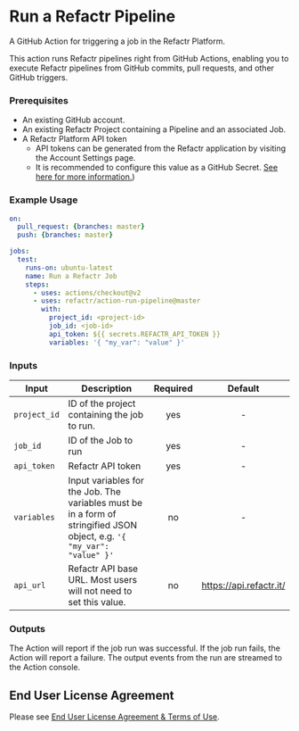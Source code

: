 # Run a Refactr Pipeline

A GitHub Action for triggering a job in the Refactr Platform.

This action runs Refactr pipelines right from GitHub Actions, enabling you to execute Refactr pipelines from GitHub commits, pull requests, and other GitHub triggers.

### Prerequisites

* An existing GitHub account.
* An existing Refactr Project containing a Pipeline and an associated Job.
* A Refactr Platform API token
    * API tokens can be generated from the Refactr application by visiting the Account Settings page.
    * It is recommended to configure this value as a GitHub Secret. [See here for more information.](https://docs.github.com/en/actions/configuring-and-managing-workflows/creating-and-storing-encrypted-secrets))

### Example Usage

```yaml
on:
  pull_request: {branches: master}
  push: {branches: master}

jobs:
  test:
    runs-on: ubuntu-latest
    name: Run a Refactr Job
    steps:
      - uses: actions/checkout@v2
      - uses: refactr/action-run-pipeline@master
        with:
          project_id: <project-id>
          job_id: <job-id>
          api_token: ${{ secrets.REFACTR_API_TOKEN }}
          variables: '{ "my_var": "value" }'
```

### Inputs

Input | Description | Required | Default |
----------|-------------|:----------:|:-------:|
| `project_id` | ID of the project containing the job to run.|yes|-|
| `job_id` | ID of the Job to run | yes |-|
| `api_token` | Refactr API token | yes | - |
| `variables` | Input variables for the Job. The variables must be in a form of stringified JSON object, e.g. `'{ "my_var": "value" }'` | no | - |
| `api_url` | Refactr API base URL. Most users will not need to set this value. | no | https://api.refactr.it/ |

### Outputs

The Action will report if the job run was successful. If the job run fails, the Action will report a failure. The output events from the run are streamed to the Action console.

## End User License Agreement

Please see [End User License Agreement & Terms of Use](https://www.refactr.it/terms-privacy-security).
